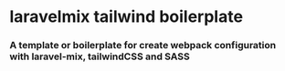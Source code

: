 # laravelmix tailwind boilerplate
### A template or boilerplate for create webpack configuration with laravel-mix, tailwindCSS and SASS
